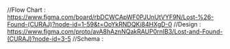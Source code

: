 //Flow Chart : https://www.figma.com/board/rbDCWCApWF0PJUnUtVYF9N/Lost-%26-Found-(CURAJ)?node-id=1-59&t=OoYkRNDQKi84HXgD-0
//Design : https://www.figma.com/proto/avA8hAznNQakRAUP0rnIB3/Lost-and-Found-(CURAJ)?node-id=3-5
//Schema : 